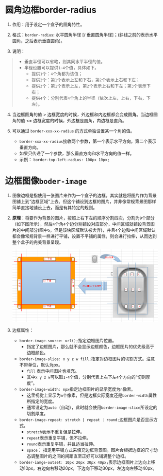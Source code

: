 # 圆角边框border-radius

1. 作用：用于设定一个盒子的圆角特性。

2. 格式：`border-radius`: 水平圆角半径 [/ 垂直圆角半径]；(斜线之前的表示水平圆角，之后表示垂直圆角)。

3. 说明：
> - 垂直半径可以省略，则其同水平半径的值。
> - 半径设置可以提供`1~4`个值，具体如下。
> 	- 提供`1`个：`4`个角都为该值；
> 	- 提供`2`个：第`1`个表示上左和下右，第`2`个表示上右和下左；
> 	- 提供`3`个：第`1`个表示上左，第`2`个表示上右和下左；第`3`个表示下右；
> 	- 提供`4`个：分别代表`4`个角上的半径（依次上左，上右，下右，下左）。

4. 当边框圆角的值 > 边框宽度的时候，外边框和内边框都会变成圆角。当边框圆角的值 <= 边框宽度的时候，外边框是圆角，内边框是直角。

5. 可以通过 `border-xxx-xx-radius` 的方式单独设置某一个角的值。
    - `border-xxx-xx-radius`接收两个参数，第一个表示水平方向，第二个表示垂直方向。
    - 如果只传递了一个参数，那么垂直方向和水平方向的值一样。
    - 示例： `border-top-left-radius: 100px 10px;`

# 边框图像`boder-image`

1. 图像边框是指使用一张图片来作为一个盒子的边框。其实就是将图片作为背景图铺上到“边框区域”上去。但这个铺设到边框的图片，并非像常规背景图那样简单直接地铺设上去，而是有其特定的规则。

2. **原理**：将要作为背景的图片，按照上右下左的顺序分割四次，分割为`9`个部分（如下图所示），然后`4`个角`4`个边分别铺设对应部分，中间区域就铺设背景图片的中间部分(图中`5`，但是该块区域默认被舍弃)，并且`4`个边和中间区域默认都会像常规背景一样进行平铺，设置不平铺的属性，则会进行拉伸，从而达到整个盒子的完美背景呈现。

   <img src='../00-sources/00-images/border-image.png'>
2. 边框属性：
   - `border-image-source: url();`指定边框图片位置。
      - 指定了边框图片，那么就不会显示边框颜色，边框图片的优先级高于边框颜色。
   - `border-image-slice: x y z w fill;`指定对边框图片的切割方式。注意不带单位，默认为px。
      - `fill` 表示中间图片也填充。
      - 其中`x y z w`可以取`1-4`个值，分别代表上右下左`4`个方向的“切割厚度”。
   - `border-image-width: npx`指定边框图片的显示宽度为`n`像素。
      - 这里视觉上显示为`n`个像素，但是边框实际宽度还是`border-width`属性所指定的宽度。
      - 通常设定为`auto`（自动），此时就会使用`border-image-slice`所设定的切割厚度。
   - `border-image-repeat: stretch | repeat | round;`边框图片是否显示方式。
      - `stretch`表示不重复但是拉伸。
      - `repeat`表示重复平铺，但不拉伸。
      - `round`表示重复平铺，并且适当拉伸。
      - `space`： 指定用平铺方式来填充边框背景图。图片会根据边框的尺寸动态调整图片的之间的间距直至正好可以铺满整个边框。
   - `border-iamge-outset: 10px 20px 30px 40px;`表示边框图片上边向上移动10px，右边向右移动20px，下边向下移动30px，左边向左移动40px。
